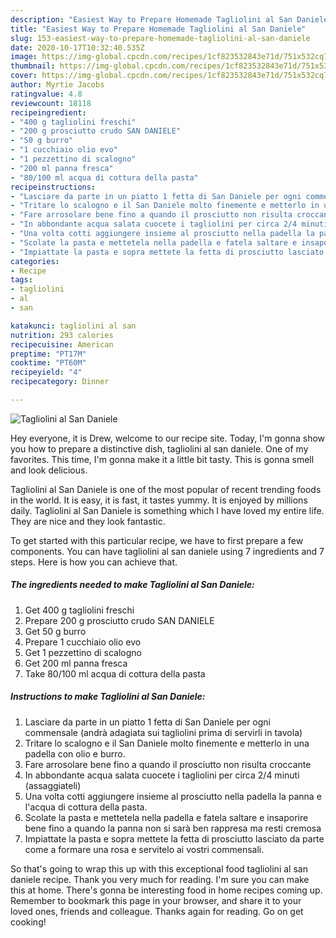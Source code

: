 ```yaml
---
description: "Easiest Way to Prepare Homemade Tagliolini al San Daniele"
title: "Easiest Way to Prepare Homemade Tagliolini al San Daniele"
slug: 153-easiest-way-to-prepare-homemade-tagliolini-al-san-daniele
date: 2020-10-17T10:32:40.535Z
image: https://img-global.cpcdn.com/recipes/1cf823532843e71d/751x532cq70/tagliolini-al-san-daniele-recipe-main-photo.jpg
thumbnail: https://img-global.cpcdn.com/recipes/1cf823532843e71d/751x532cq70/tagliolini-al-san-daniele-recipe-main-photo.jpg
cover: https://img-global.cpcdn.com/recipes/1cf823532843e71d/751x532cq70/tagliolini-al-san-daniele-recipe-main-photo.jpg
author: Myrtie Jacobs
ratingvalue: 4.8
reviewcount: 18118
recipeingredient:
- "400 g tagliolini freschi"
- "200 g prosciutto crudo SAN DANIELE"
- "50 g burro"
- "1 cucchiaio olio evo"
- "1 pezzettino di scalogno"
- "200 ml panna fresca"
- "80/100 ml acqua di cottura della pasta"
recipeinstructions:
- "Lasciare da parte in un piatto 1 fetta di San Daniele per ogni commensale (andrà adagiata sui tagliolini prima di servirli in tavola)"
- "Tritare lo scalogno e il San Daniele molto finemente e metterlo in una padella con olio e burro."
- "Fare arrosolare bene fino a quando il prosciutto non risulta croccante"
- "In abbondante acqua salata cuocete i tagliolini per circa 2/4 minuti (assaggiateli)"
- "Una volta cotti aggiungere insieme al prosciutto nella padella la panna e l&#39;acqua di cottura della pasta."
- "Scolate la pasta e mettetela nella padella e fatela saltare e insaporire bene fino a quando la panna non si sarà ben rappresa ma resti cremosa"
- "Impiattate la pasta e sopra mettete la fetta di prosciutto lasciato da parte come a formare una rosa e servitelo ai vostri commensali."
categories:
- Recipe
tags:
- tagliolini
- al
- san

katakunci: tagliolini al san 
nutrition: 293 calories
recipecuisine: American
preptime: "PT17M"
cooktime: "PT60M"
recipeyield: "4"
recipecategory: Dinner

---
```



![Tagliolini al San Daniele](https://img-global.cpcdn.com/recipes/1cf823532843e71d/751x532cq70/tagliolini-al-san-daniele-recipe-main-photo.jpg)

Hey everyone, it is Drew, welcome to our recipe site. Today, I'm gonna show you how to prepare a distinctive dish, tagliolini al san daniele. One of my favorites. This time, I'm gonna make it a little bit tasty. This is gonna smell and look delicious.

Tagliolini al San Daniele is one of the most popular of recent trending foods in the world. It is easy, it is fast, it tastes yummy. It is enjoyed by millions daily. Tagliolini al San Daniele is something which I have loved my entire life. They are nice and they look fantastic.




To get started with this particular recipe, we have to first prepare a few components. You can have tagliolini al san daniele using 7 ingredients and 7 steps. Here is how you can achieve that.

<!--inarticleads1-->

##### The ingredients needed to make Tagliolini al San Daniele:

1. Get 400 g tagliolini freschi
1. Prepare 200 g prosciutto crudo SAN DANIELE
1. Get 50 g burro
1. Prepare 1 cucchiaio olio evo
1. Get 1 pezzettino di scalogno
1. Get 200 ml panna fresca
1. Take 80/100 ml acqua di cottura della pasta




<!--inarticleads2-->

##### Instructions to make Tagliolini al San Daniele:

1. Lasciare da parte in un piatto 1 fetta di San Daniele per ogni commensale (andrà adagiata sui tagliolini prima di servirli in tavola)
1. Tritare lo scalogno e il San Daniele molto finemente e metterlo in una padella con olio e burro.
1. Fare arrosolare bene fino a quando il prosciutto non risulta croccante
1. In abbondante acqua salata cuocete i tagliolini per circa 2/4 minuti (assaggiateli)
1. Una volta cotti aggiungere insieme al prosciutto nella padella la panna e l&#39;acqua di cottura della pasta.
1. Scolate la pasta e mettetela nella padella e fatela saltare e insaporire bene fino a quando la panna non si sarà ben rappresa ma resti cremosa
1. Impiattate la pasta e sopra mettete la fetta di prosciutto lasciato da parte come a formare una rosa e servitelo ai vostri commensali.




So that's going to wrap this up with this exceptional food tagliolini al san daniele recipe. Thank you very much for reading. I'm sure you can make this at home. There's gonna be interesting food in home recipes coming up. Remember to bookmark this page in your browser, and share it to your loved ones, friends and colleague. Thanks again for reading. Go on get cooking!
